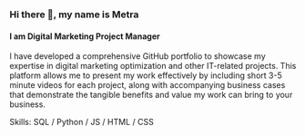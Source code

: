 
### Hi there 👋, my name is Metra
#### I am Digital Marketing Project Manager 
I have developed a comprehensive GitHub portfolio to showcase my expertise in digital marketing optimization and other IT-related projects. This platform allows me to present my work effectively by including short 3-5 minute videos for each project, along with accompanying business cases that demonstrate the tangible benefits and value my work can bring to your business. 

Skills: SQL / Python / JS / HTML / CSS






